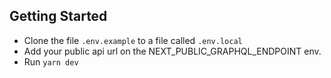 ## Getting Started

- Clone the file `.env.example` to a file called `.env.local`
- Add your public api url on the NEXT_PUBLIC_GRAPHQL_ENDPOINT env.
- Run `yarn dev`
